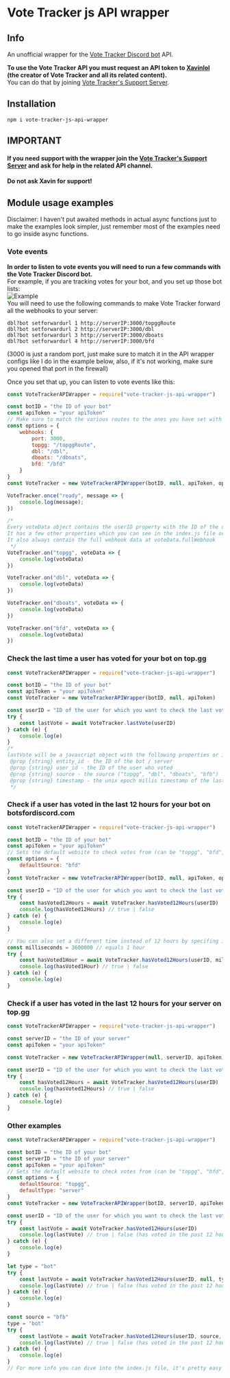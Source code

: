 # Vote Tracker js API wrapper
## Info
An unofficial wrapper for the [Vote Tracker Discord bot](https://discord.com/oauth2/authorize?client_id=479688142908162059&scope=bot&permissions=268561472) API.

**To use the Vote Tracker API you must request an API token to [Xavinlol](https://github.com/Xavinlol) (the creator of Vote Tracker and all its related content).**  
You can do that by joining [Vote Tracker's Support Server](https://discord.gg/4WzJWuq).

## Installation
```
npm i vote-tracker-js-api-wrapper
```

## IMPORTANT
#### **If you need support with the wrapper join the [Vote Tracker's Support Server](https://discord.gg/4WzJWuq) and ask for help in the related API channel.**    
#### **Do not ask Xavin for support!**

## Module usage examples
Disclaimer: I haven't put awaited methods in actual async functions just to make the examples look simpler, just remember most of the examples need to go inside async functions.

### Vote events
**In order to listen to vote events you will need to run a few commands with the Vote Tracker Discord bot.**  
For example, if you are tracking votes for your bot, and you set up those bot lists:  
![Example](https://i.ibb.co/x8CxSWX/votetrackerexample.png)  
You will need to use the following commands to make Vote Tracker forward all the webhooks to your server:  
```
dbl?bot setforwardurl 1 http://serverIP:3000/topggRoute
dbl?bot setforwardurl 2 http://serverIP:3000/dbl
dbl?bot setforwardurl 3 http://serverIP:3000/dboats
dbl?bot setforwardurl 4 http://serverIP:3000/bfd
```
(3000 is just a random port, just make sure to match it in the API wrapper configs like I do in the example below, also, if it's not working, make sure you opened that port in the firewall)

Once you set that up, you can listen to vote events like this:  
```js
const VoteTrackerAPIWrapper = require("vote-tracker-js-api-wrapper")

const botID = "the ID of your bot"
const apiToken = "your apiToken"
// Make sure to match the various routes to the ones you have set with the dbl?bot setforwardurl command
const options = {
    webhooks: {
        port: 3000,
        topgg: "/topggRoute",
        dbl: "/dbl",
        dboats: "/dboats",
        bfd: "/bfd"
    }
}
const VoteTracker = new VoteTrackerAPIWrapper(botID, null, apiToken, options)

VoteTracker.once("ready", message => {
    console.log(message);
})

/*
Every voteData object contains the userID property with the ID of the user who voted.
It has a few other properties which you can see in the index.js file or by console logging them.
It also always contain the full webhook data at voteData.fullWebhook
 */
VoteTracker.on("topgg", voteData => {
    console.log(voteData)
})

VoteTracker.on("dbl", voteData => {
    console.log(voteData)
})

VoteTracker.on("dboats", voteData => {
    console.log(voteData)
})

VoteTracker.on("bfd", voteData => {
    console.log(voteData)
})
```  

### Check the last time a user has voted for your bot on top.gg
```js
const VoteTrackerAPIWrapper = require("vote-tracker-js-api-wrapper")

const botID = "the ID of your bot"
const apiToken = "your apiToken"
const VoteTracker = new VoteTrackerAPIWrapper(botID, null, apiToken)

const userID = "ID of the user for which you want to check the last vote"
try {
    const lastVote = await VoteTracker.lastVote(userID)
} catch (e) {
    console.log(e)
}
/*
lastVote will be a javascript object with the following properties or it will be null if the user hasn't voted in the last month
 @prop {string} entity_id - the ID of the bot / server
 @prop {string} user_id - the ID of the user who voted
 @prop {string} source - the source ("topgg", "dbl", "dboats", "bfb")
 @prop {string} timestamp - the unix epoch millis timestamp of the last vote of the user
 */
```  


### Check if a user has voted in the last 12 hours for your bot on botsfordiscord.com
```js
const VoteTrackerAPIWrapper = require("vote-tracker-js-api-wrapper")

const botID = "the ID of your bot"
const apiToken = "your apiToken"
// Sets the default website to check votes from (can be "topgg", "bfd", "dbl", "dboats")
const options = {
    defaultSource: "bfd"
}
const VoteTracker = new VoteTrackerAPIWrapper(botID, null, apiToken, options)

const userID = "ID of the user for which you want to check the last vote"
try {
    const hasVoted12Hours = await VoteTracker.hasVoted12Hours(userID)
    console.log(hasVoted12Hours) // true | false
} catch (e) {
    console.log(e)
}

// You can also set a different time instead of 12 hours by specifing it via milliseconds, example:
const milliseconds = 3600000 // equals 1 hour
try {
    const hasVoted1Hour = await VoteTracker.hasVoted12Hours(userID, milliseconds)
    console.log(hasVoted1Hour) // true | false
} catch (e) {
    console.log(e)
}
```  


### Check if a user has voted in the last 12 hours for your server on top.gg
```js
const VoteTrackerAPIWrapper = require("vote-tracker-js-api-wrapper")

const serverID = "the ID of your server"
const apiToken = "your apiToken"

const VoteTracker = new VoteTrackerAPIWrapper(null, serverID, apiToken)

const userID = "ID of the user for which you want to check the last vote"
try {
    const hasVoted12Hours = await VoteTracker.hasVoted12Hours(userID)
    console.log(hasVoted12Hours) // true | false
} catch (e) {
    console.log(e)
}
```  


### Other examples
```js
const VoteTrackerAPIWrapper = require("vote-tracker-js-api-wrapper")

const botID = "the ID of your bot"
const serverID = "the ID of your server"
const apiToken = "your apiToken"
// Sets the default website to check votes from (can be "topgg", "bfd", "dbl", "dboats") and the default type, so if checks for your bot or server by default
const options = {
    defaultSource: "topgg",
    defaultType: "server"
}
const VoteTracker = new VoteTrackerAPIWrapper(botID, serverID, apiToken, options)

const userID = "ID of the user for which you want to check the last vote"
try {
    const lastVote = await VoteTracker.hasVoted12Hours(userID)
    console.log(lastVote) // true | false (has voted in the past 12 hours for your server on top.gg)
} catch (e) {
    console.log(e)
}

let type = "bot"
try {
    const lastVote = await VoteTracker.hasVoted12Hours(userID, null, type)
    console.log(lastVote) // true | false (has voted in the past 12 hours for your bot on top.gg)
} catch (e) {
    console.log(e)
}

const source = "bfb"
type = "bot"
try {
    const lastVote = await VoteTracker.hasVoted12Hours(userID, source, type)
    console.log(lastVote) // true | false (has voted in the past 12 hours for your bot on botsfordiscord.com)
} catch (e) {
    console.log(e)
}
// For more info you can dive into the index.js file, it's pretty easy to understand its comments
```
